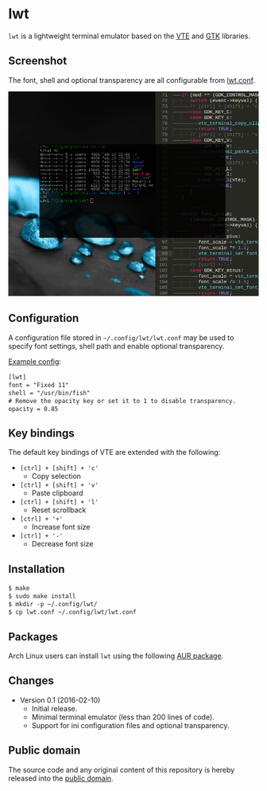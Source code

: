 # lwt

`lwt` is a lightweight terminal emulator based on the [VTE] and [GTK] libraries.

[VTE]: https://developer.gnome.org/vte/
[GTK]: http://www.gtk.org/

## Screenshot

The font, shell and optional transparency are all configurable from [lwt.conf](lwt.conf). 

![lwt fish](lwt.png)

## Configuration

A configuration file stored in `~/.config/lwt/lwt.conf` may be used to specify font settings, shell path and enable optional transparency.

[Example config](lwt.conf):
```
[lwt]
font = "Fixed 11"
shell = "/usr/bin/fish"
# Remove the opacity key or set it to 1 to disable transparency.
opacity = 0.85
```

## Key bindings

The default key bindings of VTE are extended with the following:

* `[ctrl] + [shift] + 'c'`
    - Copy selection
* `[ctrl] + [shift] + 'v'`
    - Paste clipboard
* `[ctrl] + [shift] + 'l'`
    - Reset scrollback
* `[ctrl] + '+'`
    - Increase font size
* `[ctrl] + '-'`
    - Decrease font size

## Installation

```
$ make
$ sudo make install
$ mkdir -p ~/.config/lwt/
$ cp lwt.conf ~/.config/lwt/lwt.conf
```

## Packages

Arch Linux users can install `lwt` using the following [AUR package](https://aur.archlinux.org/packages/lwt-git/).

## Changes

* Version 0.1 (2016-02-10)
    - Initial release.
    - Minimal terminal emulator (less than 200 lines of code).
    - Support for ini configuration files and optional transparency.

## Public domain

The source code and any original content of this repository is hereby released into the [public domain].

[public domain]: https://creativecommons.org/publicdomain/zero/1.0/
